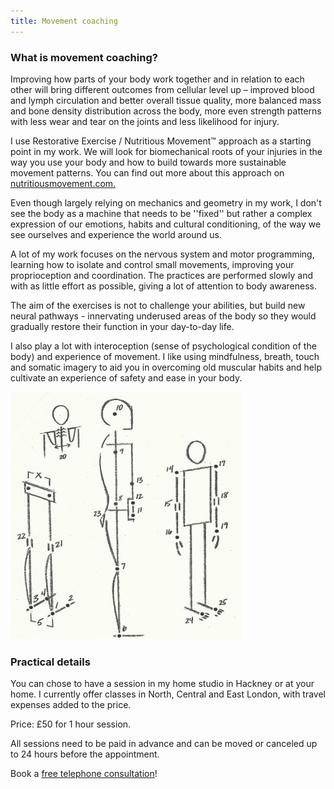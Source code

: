 ```yaml
---
title: Movement coaching
---
```


### What is movement coaching?

Improving how parts of your body work together and in relation to each other
will bring different outcomes from cellular level up – improved blood and lymph
circulation and better overall tissue quality, more balanced mass and bone
density distribution across the body, more even strength patterns with less wear
and tear on the joints and less likelihood for injury.

I use Restorative Exercise / Nutritious Movement™ approach as a starting point
in my work. We will look for biomechanical roots of your injuries in the way you
use your body and how to build towards more sustainable movement patterns. You
can find out more about this approach on
[nutritiousmovement.com.](https://nutritiousmovement.com/)

Even though largely relying on mechanics and geometry in my work, I don't see
the body as a machine that needs to be ''fixed'' but rather a complex expression
of our emotions, habits and cultural conditioning, of the way we see ourselves
and experience the world around us.

A lot of my work focuses on the nervous system and motor programming, learning
how to isolate and control small movements, improving your proprioception and
coordination. The practices are performed slowly and with as little effort as
possible, giving a lot of attention to body awareness.

The aim of the exercises is not to challenge your abilities, but build new
neural pathways - innervating underused areas of the body so they would
gradually restore their function in your day-to-day life.

I also play a lot with interoception (sense of psychological condition of the
body) and experience of movement. I like using mindfulness, breath, touch and
somatic imagery to aid you in overcoming old muscular habits and help cultivate
an experience of safety and ease in your body.

![Alignment points](alignment_points.jpg)

### Practical details

You can chose to have a session in my home studio in Hackney or at your home. I
currently offer classes in North, Central and East London, with travel expenses
added to the price.

Price: £50 for 1 hour session.

All sessions need to be paid in advance and can be moved or canceled up to 24
hours before the appointment.

Book a [free telephone consultation][1]!

[1]: mailto:ivana@movementkitchen.co.uk?subject=Free%20Telephone%20Consultation
